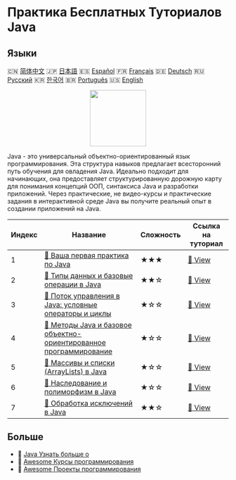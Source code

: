 # Практика Бесплатных Туториалов Java

## Языки

🇨🇳 [简体中文](README_zh.md) 🇯🇵 [日本語](README_ja.md) 🇪🇸 [Español](README_es.md) 🇫🇷 [Français](README_fr.md) 🇩🇪 [Deutsch](README_de.md) 🇷🇺 [Русский](README_ru.md) 🇰🇷 [한국어](README_ko.md) 🇧🇷 [Português](README_pt.md) 🇺🇸 [English](README.md) 

<div align="center">
<img width="128px" src="https://file.labex.io/path/vBtgM8cNsQFn.png">
</div>

Java - это универсальный объектно-ориентированный язык программирования. Эта структура навыков предлагает всесторонний путь обучения для овладения Java. Идеально подходит для начинающих, она предоставляет структурированную дорожную карту для понимания концепций ООП, синтаксиса Java и разработки приложений. Через практические, не видео-курсы и практические задания в интерактивной среде Java вы получите реальный опыт в создании приложений на Java.

|   Индекс | Название                                                                                                                                                           | Сложность   | Ссылка на туториал                                                                                      |
|----------|--------------------------------------------------------------------------------------------------------------------------------------------------------------------|-------------|---------------------------------------------------------------------------------------------------------|
|        1 | [📖 Ваша первая практика по Java](https://labex.io/ru/tutorials/java-your-first-java-lab-411751)                                                                   | ★★★         | [🔗 View](https://labex.io/ru/tutorials/java-your-first-java-lab-411751)                                |
|        2 | [📖 Типы данных и базовые операции в Java](https://labex.io/ru/tutorials/java-java-data-types-and-basic-operations-413744)                                         | ★★☆         | [🔗 View](https://labex.io/ru/tutorials/java-java-data-types-and-basic-operations-413744)               |
|        3 | [📖 Поток управления в Java: условные операторы и циклы](https://labex.io/ru/tutorials/java-java-control-flow-conditionals-and-loops-413751)                       | ★☆☆         | [🔗 View](https://labex.io/ru/tutorials/java-java-control-flow-conditionals-and-loops-413751)           |
|        4 | [📖 Методы Java и базовое объектно-ориентированное программирование](https://labex.io/ru/tutorials/java-java-methods-and-basic-object-oriented-programming-413809) | ★☆☆         | [🔗 View](https://labex.io/ru/tutorials/java-java-methods-and-basic-object-oriented-programming-413809) |
|        5 | [📖 Массивы и списки (ArrayLists) в Java](https://labex.io/ru/tutorials/java-java-arrays-and-arraylists-413820)                                                    | ★☆☆         | [🔗 View](https://labex.io/ru/tutorials/java-java-arrays-and-arraylists-413820)                         |
|        6 | [📖 Наследование и полиморфизм в Java](https://labex.io/ru/tutorials/java-java-inheritance-and-polymorphism-413825)                                                | ★☆☆         | [🔗 View](https://labex.io/ru/tutorials/java-java-inheritance-and-polymorphism-413825)                  |
|        7 | [📖 Обработка исключений в Java](https://labex.io/ru/tutorials/java-java-exception-handling-413830)                                                                | ★★☆         | [🔗 View](https://labex.io/ru/tutorials/java-java-exception-handling-413830)                            |

## Больше

- 🔗 [Java Узнать больше о](https://labex.io/ru/skilltrees/java)
- 🔗 [Awesome Курсы программирования](https://github.com/labex-labs/awesome-programming-courses)
- 🔗 [Awesome Проекты программирования](https://github.com/labex-labs/awesome-programming-projects)

